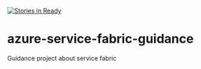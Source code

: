 [![Stories in Ready](https://badge.waffle.io/mspnp/azure-service-fabric-guidance.png?label=ready&title=Ready)](https://waffle.io/mspnp/azure-service-fabric-guidance)
# azure-service-fabric-guidance
Guidance project about service fabric
